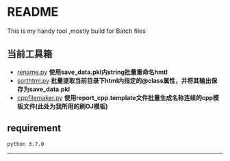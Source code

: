 # README

This is my handy tool ,mostly build for Batch files
## **当前工具箱**
- [rename.py](./rename.py) **使用save_data.pkl内string批量重命名hmtl**
- [sorthtml.py](./sorthtml.py) **批量提取当前目录下html内指定的@class属性，并将其输出保存为save_data.pkl**
- [cppfilemaker.py](./cppfilemaker.py) **使用report_cpp.template文件批量生成名称连续的cpp模板文件(此处为我所用的刷OJ模板)**

## requirement
    python 3.7.0
    
---